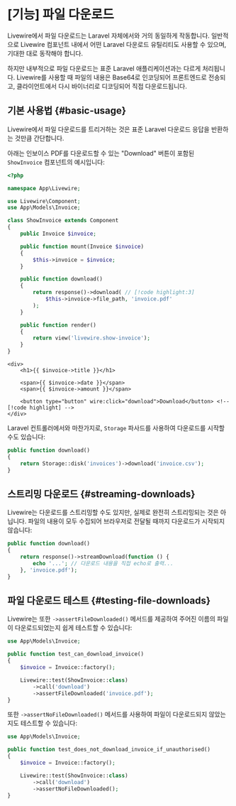 # [기능] 파일 다운로드
Livewire에서 파일 다운로드는 Laravel 자체에서와 거의 동일하게 작동합니다. 일반적으로 Livewire 컴포넌트 내에서 어떤 Laravel 다운로드 유틸리티도 사용할 수 있으며, 기대한 대로 동작해야 합니다.

하지만 내부적으로 파일 다운로드는 표준 Laravel 애플리케이션과는 다르게 처리됩니다. Livewire를 사용할 때 파일의 내용은 Base64로 인코딩되어 프론트엔드로 전송되고, 클라이언트에서 다시 바이너리로 디코딩되어 직접 다운로드됩니다.

## 기본 사용법 {#basic-usage}

Livewire에서 파일 다운로드를 트리거하는 것은 표준 Laravel 다운로드 응답을 반환하는 것만큼 간단합니다.

아래는 인보이스 PDF를 다운로드할 수 있는 "Download" 버튼이 포함된 `ShowInvoice` 컴포넌트의 예시입니다:

```php
<?php

namespace App\Livewire;

use Livewire\Component;
use App\Models\Invoice;

class ShowInvoice extends Component
{
    public Invoice $invoice;

    public function mount(Invoice $invoice)
    {
        $this->invoice = $invoice;
    }

    public function download()
    {
        return response()->download( // [!code highlight:3]
            $this->invoice->file_path, 'invoice.pdf'
        );
    }

    public function render()
    {
        return view('livewire.show-invoice');
    }
}
```

```blade
<div>
    <h1>{{ $invoice->title }}</h1>

    <span>{{ $invoice->date }}</span>
    <span>{{ $invoice->amount }}</span>

    <button type="button" wire:click="download">Download</button> <!-- [!code highlight] -->
</div>
```

Laravel 컨트롤러에서와 마찬가지로, `Storage` 파사드를 사용하여 다운로드를 시작할 수도 있습니다:

```php
public function download()
{
    return Storage::disk('invoices')->download('invoice.csv');
}
```

## 스트리밍 다운로드 {#streaming-downloads}

Livewire는 다운로드를 스트리밍할 수도 있지만, 실제로 완전히 스트리밍되는 것은 아닙니다. 파일의 내용이 모두 수집되어 브라우저로 전달될 때까지 다운로드가 시작되지 않습니다:

```php
public function download()
{
    return response()->streamDownload(function () {
        echo '...'; // 다운로드 내용을 직접 echo로 출력...
    }, 'invoice.pdf');
}
```

## 파일 다운로드 테스트 {#testing-file-downloads}

Livewire는 또한 `->assertFileDownloaded()` 메서드를 제공하여 주어진 이름의 파일이 다운로드되었는지 쉽게 테스트할 수 있습니다:

```php
use App\Models\Invoice;

public function test_can_download_invoice()
{
    $invoice = Invoice::factory();

    Livewire::test(ShowInvoice::class)
        ->call('download')
        ->assertFileDownloaded('invoice.pdf');
}
```

또한 `->assertNoFileDownloaded()` 메서드를 사용하여 파일이 다운로드되지 않았는지도 테스트할 수 있습니다:

```php
use App\Models\Invoice;

public function test_does_not_download_invoice_if_unauthorised()
{
    $invoice = Invoice::factory();

    Livewire::test(ShowInvoice::class)
        ->call('download')
        ->assertNoFileDownloaded();
}
```
